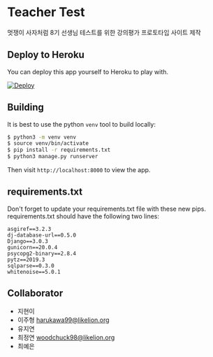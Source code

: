 # Teacher Test

멋쟁이 사자처럼 8기 선생님 테스트를 위한 강의평가 프로토타입 사이트 제작

## Deploy to Heroku

You can deploy this app yourself to Heroku to play with.

[![Deploy](https://www.herokucdn.com/deploy/button.png)](https://heroku.com/deploy)

## Building

It is best to use the python `venv` tool to build locally:

```sh
$ python3 -m venv venv
$ source venv/bin/activate
$ pip install -r requirements.txt
$ python3 manage.py runserver
```

Then visit `http://localhost:8000` to view the app.

## requirements.txt

Don't forget to update your requirements.txt file with these new pips.
requirements.txt should have the following two lines:

```
asgiref==3.2.3
dj-database-url==0.5.0
Django==3.0.3
gunicorn==20.0.4
psycopg2-binary==2.8.4
pytz==2019.3
sqlparse==0.3.0
whitenoise==5.0.1
```

## Collaborator
- 지현이
- 이주형 harukawa99@likelion.org
- 유지연
- 최정연 woodchuck98@likelion.org
- 최예은


